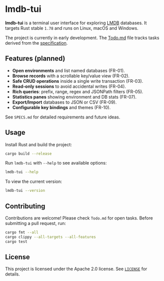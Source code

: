 # lmdb-tui

**lmdb-tui** is a terminal user interface for exploring [LMDB](https://symas.com/lmdb/) databases. It targets Rust stable `1.78` and runs on Linux, macOS and Windows.

The project is currently in early development. The [Todo.md](Todo.md) file tracks tasks derived from the [specification](SPECS.md).

## Features (planned)

- **Open environments** and list named databases (FR-01).
- **Browse records** with a scrollable key/value view (FR-02).
- **Safe CRUD operations** inside a single write transaction (FR-03).
- **Read‑only sessions** to avoid accidental writes (FR-04).
- **Rich queries**: prefix, range, regex and JSONPath filters (FR-05).
- **Statistics panes** showing environment and DB stats (FR-07).
- **Export/Import** databases to JSON or CSV (FR-09).
- **Configurable key bindings** and themes (FR-10).

See `SPECS.md` for detailed requirements and future ideas.

## Usage

Install Rust and build the project:

```bash
cargo build --release
```

Run `lmdb-tui` with `--help` to see available options:

```bash
lmdb-tui --help
```

To view the current version:

```bash
lmdb-tui --version
```

## Contributing

Contributions are welcome! Please check `Todo.md` for open tasks. Before submitting a pull request, run:

```bash
cargo fmt --all
cargo clippy --all-targets --all-features
cargo test
```

## License

This project is licensed under the Apache 2.0 license. See [`LICENSE`](LICENSE) for details.
